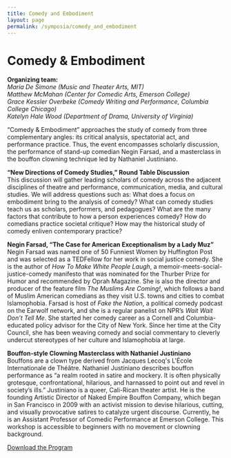 ```yaml
---
title: Comedy and Embodiment
layout: page
permalink: /symposia/comedy_and_embodiment
---
```


# **Comedy & Embodiment**

**Organizing team:**  
*Maria De Simone (Music and Theater Arts, MIT)*  
*Matthew McMahan (Center for Comedic Arts, Emerson College)*  
*Grace Kessler Overbeke (Comedy Writing and Performance, Columbia College Chicago)*  
*Katelyn Hale Wood (Department of Drama, University of Virginia)*  

“Comedy & Embodiment” approaches the study of comedy from three complementary angles: its critical analysis, spectatorial act, and performance practice. Thus, the event encompasses scholarly discussion, the performance of stand-up comedian Negin Farsad, and a masterclass in the bouffon clowning technique led by Nathaniel Justiniano.



**“New Directions of Comedy Studies,” Round Table Discussion**  
This discussion will gather leading scholars of comedy across the adjacent disciplines of theatre and performance, communication, media, and cultural studies. We will address questions such as: What does a focus on embodiment bring to the analysis of comedy? What can comedy studies teach us as scholars, performers, and pedagogues? What are the many factors that contribute to how a person experiences comedy? How do comedians practice societal critique? How may the historical study of comedy enliven contemporary practice?

**Negin Farsad, “The Case for American Exceptionalism by a Lady Muz”**  
Negin Farsad was named one of 50 Funniest Women by Huffington Post and was selected as a TEDFellow for her work in social justice comedy. She is the author of *How To Make White People Laugh*, a memoir-meets-social-justice-comedy manifesto that was nominated for the Thurber Prize for Humor and recommended by Oprah Magazine. She is also the director and producer of the feature film *The Muslims Are Coming!*, which follows a band of Muslim American comedians as they visit U.S. towns and cities to combat Islamophobia. Farsad is host of *Fake the Nation*, a political comedy podcast on the Earwolf network, and she is a regular panelist on NPR’s *Wait Wait Don’t Tell Me*. She started her comedy career as a Cornell and Columbia-educated policy advisor for the City of New York. Since her time at the City Council, she has been weaving comedy and social commentary to cleverly undercut stereotypes of her culture and Islamophobia at large.

**Bouffon-style Clowning Masterclass with Nathaniel Justiniano**  
Bouffons are a clown type derived from Jacques Lecoq's L'École Internationale de Théâtre. Nathaniel Justiniano describes bouffon performance as “a realm rooted in satire and mockery. It is often physically grotesque, confrontational, hilarious, and harnassed to point out and revel in society’s ills.” Justiniano is a queer, Cali-Rican theater artist. He is the founding Artistic Director of Naked Empire Bouffon Company, which began in San Francisco in 2009 with an activist mission to devise hilarious, cutting, and visually provocative satires to catalyze urgent discourse. Currently, he is an Assistant Professor of Comedic Performance at Emerson College. This workshop is accessible to beginners with no movement or clowning background.



[Download the Program](/indigo/assets/Comedy%20&%20Embodiment.pdf)